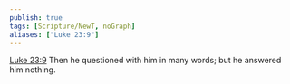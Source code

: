 ```yaml
---
publish: true
tags: [Scripture/NewT, noGraph]
aliases: ["Luke 23:9"]
---
```

[Luke 23:9](https://churchofjesuschrist.org/study/scriptures/nt/luke/23?lang=eng&id=p9#p9) Then he questioned with him in many words; but he answered him nothing.
